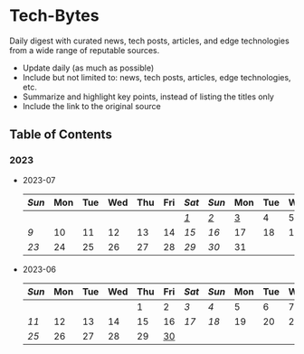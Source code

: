 # Tech-Bytes

Daily digest with curated news, tech posts, articles, and edge technologies from a wide range of reputable sources.

- Update daily (as much as possible)
- Include but not limited to: news, tech posts, articles, edge technologies, etc.
- Summarize and highlight key points, instead of listing the titles only
- Include the link to the original source

## Table of Contents

### 2023

- 2023-07

    | *Sun* | Mon | Tue | Wed | Thu | Fri | *Sat* | *Sun* | Mon | Tue | Wed | Thu | Fri | *Sat* |
    |-------|-----|-----|-----|-----|-----|-------|-------|-----|-----|-----|-----|-----|-------|
    |       |     |     |     |     |     |  [*1*][2]  |  [*2*][3]  |  [3][4]  |  4  |  5  |  6  |  7  | *8*   |
    | *9*   | 10  | 11  | 12  | 13  | 14  | *15*  | *16*  | 17  | 18  | 19  | 20  | 21  | *22*  |
    | *23*  | 24  | 25  | 26  | 27  | 28  | *29*  | *30*  | 31  |     |     |     |     |       |

[2]: posts/2023-07/2023-07-01.md
[3]: posts/2023-07/2023-07-02.md
[4]: posts/2023-07/2023-07-03.md

- 2023-06

    | *Sun* | Mon | Tue | Wed | Thu | Fri | *Sat* | *Sun* | Mon | Tue | Wed | Thu | Fri | *Sat* |
    |-----|-----|-----|-----|-----|-----|-----|-----|-----|-----|-----|-----|-----|-----|
    |     |     |     |     |  1  |  2  |  *3*  |  *4*  |  5  |  6  |  7  |  8  |  9  | *10*  |
    | *11*  | 12  | 13  | 14  | 15  | 16  | *17*  | *18*  | 19  | 20  | 21  | 22  | 23  | *24*  |
    | *25*  | 26  | 27  | 28  | 29  | [30][1]  |     |     |     |     |     |     |     |     |

[1]: posts/2023-06/2023-06-30.md
